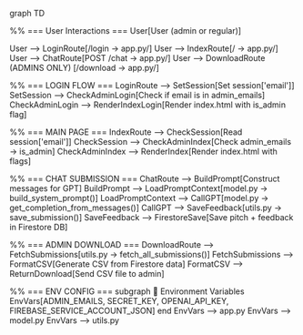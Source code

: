 graph TD

%% === User Interactions ===
User[User (admin or regular)]

User --> LoginRoute[/login → app.py/]
User --> IndexRoute[/ → app.py/]
User --> ChatRoute[POST /chat → app.py/]
User --> DownloadRoute (ADMINS ONLY) [/download → app.py/]

%% === LOGIN FLOW ===
LoginRoute --> SetSession[Set session['email']]
SetSession --> CheckAdminLogin[Check if email is in admin_emails]
CheckAdminLogin --> RenderIndexLogin[Render index.html with is_admin flag]

%% === MAIN PAGE ===
IndexRoute --> CheckSession[Read session['email']]
CheckSession --> CheckAdminIndex[Check admin_emails → is_admin]
CheckAdminIndex --> RenderIndex[Render index.html with flags]

%% === CHAT SUBMISSION ===
ChatRoute --> BuildPrompt[Construct messages for GPT]
BuildPrompt --> LoadPromptContext[model.py → build_system_prompt()]
LoadPromptContext --> CallGPT[model.py → get_completion_from_messages()]
CallGPT --> SaveFeedback[utils.py → save_submission()]
SaveFeedback --> FirestoreSave[Save pitch + feedback in Firestore DB]

%% === ADMIN DOWNLOAD ===
DownloadRoute --> FetchSubmissions[utils.py → fetch_all_submissions()]
FetchSubmissions --> FormatCSV[Generate CSV from Firestore data]
FormatCSV --> ReturnDownload[Send CSV file to admin]

%% === ENV CONFIG ===
subgraph 🔧 Environment Variables
    EnvVars[ADMIN_EMAILS, SECRET_KEY, OPENAI_API_KEY, FIREBASE_SERVICE_ACCOUNT_JSON]
end
EnvVars --> app.py
EnvVars --> model.py
EnvVars --> utils.py
